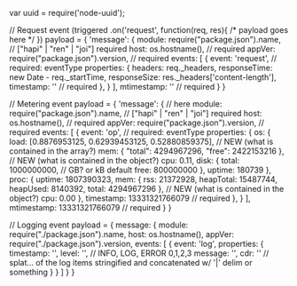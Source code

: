 var uuid = require('node-uuid');

// Request event (triggered .on('request', function(req, res){ /* payload goes here */ })
payload = {
  'message': {
    module: require("package.json").name, // ["hapi" | "ren" | "joi"] required
    host: os.hostname(), // required
    appVer: require("package.json").version,  // required
    events: [
      {
        event: 'request', // required: eventType
        properties: {
          headers: req._headers,
          responseTime: new Date - req._startTime,
          responseSize: res._headers['content-length'],
          timestamp: '' // required
        },
      }
    ],
    mtimestamp: '' // required
  }
}

// Metering event
payload = {
  'message': { // here
    module: require("package.json").name, // ["hapi" | "ren" | "joi"] required
    host: os.hostname(), // required
    appVer: require("package.json").version, // required
    events: [
      {
        event: 'op', // required: eventType
        properties: {
          os: {
            load: [0.8876953125, 0.62939453125, 0.52880859375], // NEW (what is contained in the array?)
            mem: {
              "total": 4294967296,
              "free": 2422153216
            }, // NEW (what is contained in the object?)
            cpu: 0.11,
            disk: {
              total: 1000000000, // GB? or kB default
              free: 800000000
            },
            uptime: 180739
          },
          proc: {
            uptime: 1807390323,
            mem: {
              rss: 21372928,
              heapTotal: 15487744,
              heapUsed: 8140392,
              total: 4294967296
            }, // NEW (what is contained in the object?)
            cpu: 0.00
          },
          timestamp: 13331321766079 // required
        },
      }
    ],
    mtimestamp: 13331321766079 // required
  }
}

// Logging event
payload = {
  message: {
    module: require("./package.json").name,
    host: os.hostname(),
    appVer: require("./package.json").version,
    events: [
      {
        event: 'log',
        properties: {
          timestamp: '',
          level: '', // INFO, LOG, ERROR 0,1,2,3
          message: '',
          cdr: '' // splat... of the log items stringified and concatenated w/ '|' delim or something
        }
      }
    ]
  }
}